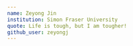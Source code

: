 ```yaml
---
name: Zeyong Jin
institution: Simon Fraser University
quote: Life is tough, but I am tougher!
github_user: zeyongj
---
```

